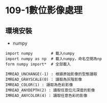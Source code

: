 # 109-1數位影像處理
## 環境安裝
- numpy
```python=
import numpy        # 載入numpy
import numpy as np  # 載入numpy，命名空間為np
form numpy import*  # 全部載入
```
```
IMREAD_UNCHANGE(-1) : 根據原始影像的型態讀取
IMREAD_GRAYSCALE(0) : 讀取為灰階影像
IMREAD_COLOR(1) : 讀取為色彩影像
IMREAD_ANYDEPTH(2) : 讀取任意位元深度的影像
IMREAD_ANYCOLOR(4) : 讀取任意色彩的影像
```
